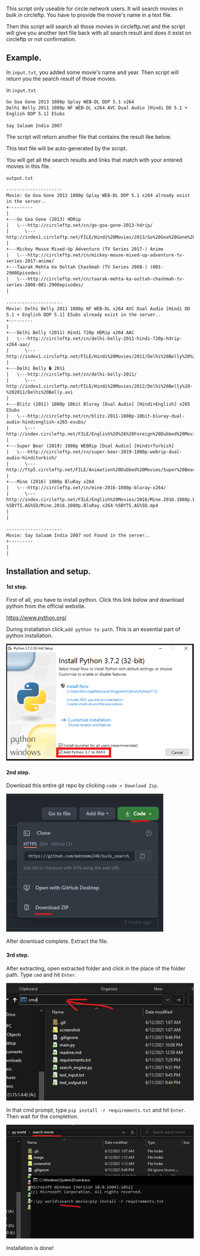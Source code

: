 This script only useable for circle network users. It will search movies in bulk in circleftp. You have to provide the movie's name in a text file.

Then this script will search all those movies in circleftp.net and the script will give you another text file back with all search result and does it exist on circleftp or not confirmation.

## Example.

In `input.txt`, you added some movie's name and year. Then script will return you the search result of those movies.

in `input.txt`

```
Go Goa Gone 2013 1080p Gplay WEB-DL DDP 5.1 x264
Delhi Belly 2011 1080p NF WEB-DL x264 AVC Dual Audio [Hindi DD 5.1 + English DDP 5.1] ESubs

Say Salaam India 2007

```

The script will return another file that contains the result like below.

This text file will be auto-generated by the script.

You will get all the search results and links that match with your entered movies in this file.

`output.txt`

```
---------------------
Movie: Go Goa Gone 2013 1080p Gplay WEB-DL DDP 5.1 x264 already exist in the server..
+---------
|
+---Go Goa Gone (2013) HDRip
|   \---http://circleftp.net/cn/go-goa-gone-2013-hdrip/
|      \---http://index1.circleftp.net/FILE/Hindi%20Movies/2013/Go%20Goa%20Gone%20%282013%29%20HDRip%20%5BOpenTsubasa%5D/Go%20Goa%20Gone%20%282013%29%20HDRip%20%5BOpenTsubasa%5D.mp4
|
+---Mickey Mouse Mixed-Up Adventure (TV Series 2017-) Anime
|   \---http://circleftp.net/cn/mickey-mouse-mixed-up-adventure-tv-series-2017-anime/
+---Taarak Mehta Ka Ooltah Chashmah (TV Series 2008-) (001-2900Episodes)
|   \---http://circleftp.net/cn/taarak-mehta-ka-ooltah-chashmah-tv-series-2008-001-2900episodes/
|

---------------------
Movie: Delhi Belly 2011 1080p NF WEB-DL x264 AVC Dual Audio [Hindi DD 5.1 + English DDP 5.1] ESubs already exist in the server..
+---------
|
+---Delhi Belly (2011) Hindi 720p HDRip x264 AAC
|   \---http://circleftp.net/cn/delhi-belly-2011-hindi-720p-hdrip-x264-aac/
|      \---http://index1.circleftp.net/FILE/Hindi%20Movies/2011/Delhi%20Belly%20%282011%29%20Hindi%20720p%20HDRip%20x264%20AAC/Delhi%20Belly%20%282011%29%20Hindi%20720p%20HDRip%20x264%20AAC.mp4
|
+---Delhi Belly � 2011
|   \---http://circleftp.net/cn/delhi-belly-2011/
|      \---http://index1.circleftp.net/FILE/Hindi%20Movies/2012/Delhi%20Belly%20-%202011/Delhi%20Belly.avi
|
+---Blitz (2011) 1080p 10bit Bluray [Dual Audio] [Hindi+English] x265 ESubs
|   \---http://circleftp.net/cn/blitz-2011-1080p-10bit-bluray-dual-audio-hindienglish-x265-esubs/
|      \---http://index.circleftp.net/FILE/English%20%26%20Foreign%20Dubbed%20Movies/2011/Blitz%20%282011%29%201080p%2010bit%20Bluray%20%5BDual%20Audio%5D%20%5BHindi%2BEnglish%5D%20x265%20ESubs/Blitz%20%282011%29%201080p%2010bit%20Bluray%20%5BDual%20Audio%5D%20%5BHindi%2BEnglish%5D%20x265%20ESubs.mkv
|
+---Super Bear (2019) 1080p WEBRip [Dual Audio] [Hindi+Turkish]
|   \---http://circleftp.net/cn/super-bear-2019-1080p-webrip-dual-audio-hinditurkish/
|      \---http://ftp5.circleftp.net/FILE/Animation%20Dubbed%20Movies/Super%20Bear%20%282019%29%201080p%20WEBRip%20%5BDual%20Audio%5D%20%5BHindi%2BTurkish%5D/Super%20Bear%20%282019%29%201080p%20WEBRip%20%5BDual%20Audio%5D%20%5BHindi%2BTurkish%5D%20.mkv
|
+---Mine (2016) 1080p BluRay x264
|   \---http://circleftp.net/cn/mine-2016-1080p-bluray-x264/
|      \---http://index.circleftp.net/FILE/English%20Movies/2016/Mine.2016.1080p.BluRay.x264-%5BYTS.AG%5D/Mine.2016.1080p.BluRay.x264-%5BYTS.AG%5D.mp4
|
|

---------------------
Movie: Say Salaam India 2007 not Found in the server..
+---------
|
|
```

## Installation and setup.

#### 1st step.

First of all, you have to install python.
Click this link below and download python from the official website.

https://www.python.org/

During installation click,`add python to path`. This is an essential part of python installation.

![ScreenShot](screenshot/add_Python_to_Path.png)

#### 2nd step.

Download this entire git repo by clicking `code > Download Zip`.

![ScreenShot](screenshot/download.png)

After download complete. Extract the file.

#### 3rd step.

After extracting, open extracted folder and click in the place of the folder path. Type `cmd` and hit `Enter`.

![ScreenShot](screenshot/1623438770968.png)

In that cmd prompt, type `pip install -r requirements.txt` and hit `Enter`. Then wait for the completion.

![ScreenShot](screenshot/install.png)

Installation is done!
